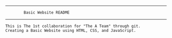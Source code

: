 ----------------------------------------------------------------------------
			Basic Website README
----------------------------------------------------------------------------

	This is The 1st collaboration for "The A Team" through git.
	Creating a Basic Website using HTML, CSS, and JavaScript.  
